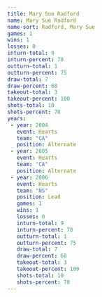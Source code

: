 ```yaml
---
title: Mary Sue Radford
name: Mary Sue Radford
name-sort: Radford, Mary Sue
games: 1
wins: 1
losses: 0
inturn-total: 9
inturn-percent: 78
outturn-total: 1
outturn-percent: 75
draw-total: 7
draw-percent: 68
takeout-total: 3
takeout-percent: 100
shots-total: 10
shots-percent: 78
years:
 - year: 2004
   event: Hearts
   team: "CA"
   position: Alternate
 - year: 2005
   event: Hearts
   team: "CA"
   position: Alternate
 - year: 2006
   event: Hearts
   team: "NS"
   position: Lead
   games: 1
   wins: 1
   losses: 0
   inturn-total: 9
   inturn-percent: 78
   outturn-total: 1
   outturn-percent: 75
   draw-total: 7
   draw-percent: 68
   takeout-total: 3
   takeout-percent: 100
   shots-total: 10
   shots-percent: 78
---
```

